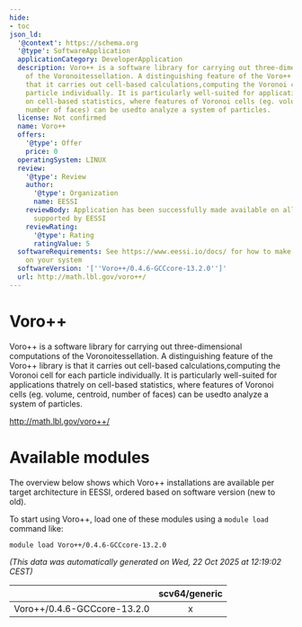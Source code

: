 ```yaml
---
hide:
- toc
json_ld:
  '@context': https://schema.org
  '@type': SoftwareApplication
  applicationCategory: DeveloperApplication
  description: Voro++ is a software library for carrying out three-dimensional computations
    of the Voronoitessellation. A distinguishing feature of the Voro++ library is
    that it carries out cell-based calculations,computing the Voronoi cell for each
    particle individually. It is particularly well-suited for applications thatrely
    on cell-based statistics, where features of Voronoi cells (eg. volume, centroid,
    number of faces) can be usedto analyze a system of particles.
  license: Not confirmed
  name: Voro++
  offers:
    '@type': Offer
    price: 0
  operatingSystem: LINUX
  review:
    '@type': Review
    author:
      '@type': Organization
      name: EESSI
    reviewBody: Application has been successfully made available on all architectures
      supported by EESSI
    reviewRating:
      '@type': Rating
      ratingValue: 5
  softwareRequirements: See https://www.eessi.io/docs/ for how to make EESSI available
    on your system
  softwareVersion: '[''Voro++/0.4.6-GCCcore-13.2.0'']'
  url: http://math.lbl.gov/voro++/
---
```


Voro++
======


Voro++ is a software library for carrying out three-dimensional computations of the Voronoitessellation. A distinguishing feature of the Voro++ library is that it carries out cell-based calculations,computing the Voronoi cell for each particle individually. It is particularly well-suited for applications thatrely on cell-based statistics, where features of Voronoi cells (eg. volume, centroid, number of faces) can be usedto analyze a system of particles.

http://math.lbl.gov/voro++/
# Available modules


The overview below shows which Voro++ installations are available per target architecture in EESSI, ordered based on software version (new to old).

To start using Voro++, load one of these modules using a `module load` command like:

```shell
module load Voro++/0.4.6-GCCcore-13.2.0
```

*(This data was automatically generated on Wed, 22 Oct 2025 at 12:19:02 CEST)*

| |scv64/generic|
| :---: | :---: |
|Voro++/0.4.6-GCCcore-13.2.0|x|
